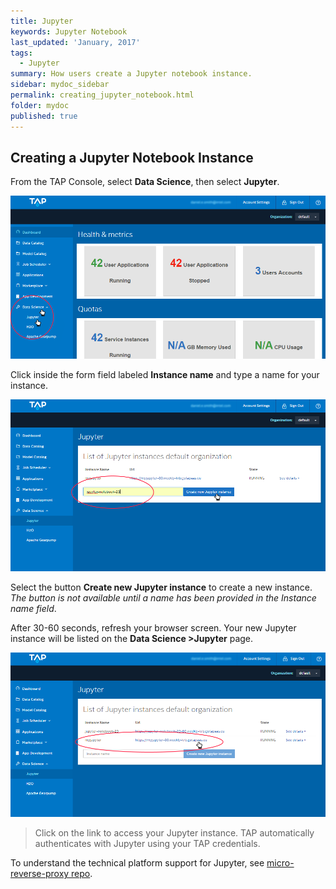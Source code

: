 ```yaml
---
title: Jupyter
keywords: Jupyter Notebook
last_updated: 'January, 2017'
tags:
  - Jupyter
summary: How users create a Jupyter notebook instance. 
sidebar: mydoc_sidebar
permalink: creating_jupyter_notebook.html
folder: mydoc
published: true
---
```


## Creating a Jupyter Notebook Instance

From the TAP Console, select **Data Science**, then select **Jupyter**.

![Creating a Jupyter Instance Step 1](/images/Create_Jupyter_Inst_Step1_v8.png)
 
Click inside the form field labeled **Instance name** and type a name for your instance. 

![Creating a Jupyter Instance Step 2](/images/Create_Jupyter_Inst_Step2_v8.png)
 
Select the button **Create new Jupyter instance** to create a new instance.  *The button is not available until a name has been provided in the Instance name field*.

After 30-60 seconds, refresh your browser screen. Your new Jupyter instance will be listed on the **Data Science >Jupyter** page.

![Creating a Jupyter Instance Step 3](/images/Create_Jupyter_Inst_Step3_v8.png)

>Click on the link to access your Jupyter instance. TAP automatically authenticates with Jupyter using your TAP credentials.

To understand the technical platform support for Jupyter, see [micro-reverse-proxy repo](https://github.com/intel-data/micro-reverse-proxy/blob/Documentation-upgrade/README.md).
